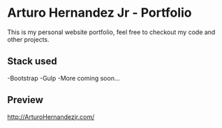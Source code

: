 # Arturo Hernandez Jr - Portfolio 
This is my personal website portfolio, feel free to checkout my code and other projects.

## Stack used
-Bootstrap
-Gulp
-More coming soon...

## Preview
http://ArturoHernandezjr.com/